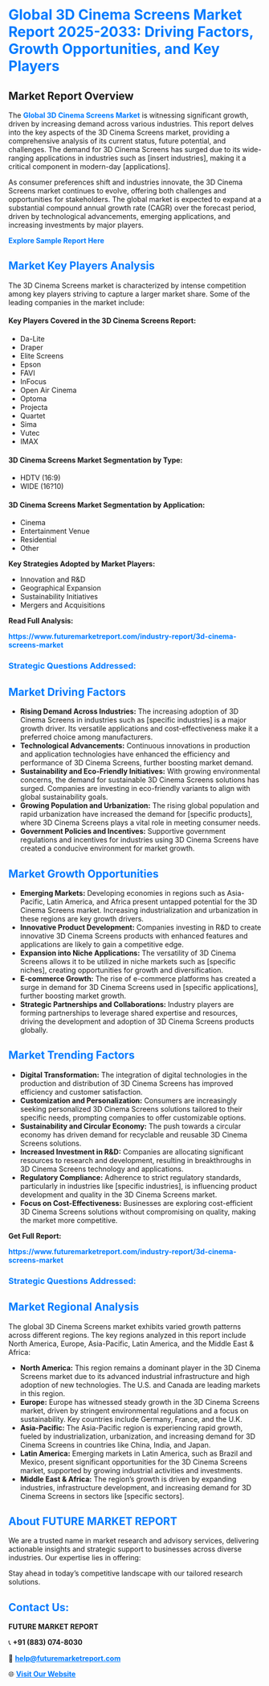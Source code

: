 <h1 style="color: #007BFF;">Global 3D Cinema Screens Market Report 2025-2033: Driving Factors, Growth Opportunities, and Key Players</h1>

<section id="overview">
<h2>Market Report Overview</h2>
<p>The <a href="https://www.futuremarketreport.com/industry-report/3d-cinema-screens-market" style="color: #007BFF; text-decoration: none;"><strong>Global 3D Cinema Screens Market</strong></a> is witnessing significant growth, driven by increasing demand across various industries. This report delves into the key aspects of the 3D Cinema Screens market, providing a comprehensive analysis of its current status, future potential, and challenges. The demand for 3D Cinema Screens has surged due to its wide-ranging applications in industries such as [insert industries], making it a critical component in modern-day [applications].</p>
<p>As consumer preferences shift and industries innovate, the 3D Cinema Screens market continues to evolve, offering both challenges and opportunities for stakeholders. The global market is expected to expand at a substantial compound annual growth rate (CAGR) over the forecast period, driven by technological advancements, emerging applications, and increasing investments by major players.</p>
</section>

<section id="overview">
<p><a href="https://www.futuremarketreport.com/request-sample/reportId=33845" style="color: #007BFF; text-decoration: none;"><strong>Explore Sample Report Here</strong></a></p>
</section>

<section id="key-players">
<h2 style="color: #007BFF;">Market Key Players Analysis</h2>
<p>The 3D Cinema Screens market is characterized by intense competition among key players striving to capture a larger market share. Some of the leading companies in the market include:</p>
<h4>Key Players Covered in the 3D Cinema Screens Report:</h4>
<ul><li>Da-Lite</li><li>Draper</li><li>Elite Screens</li><li>Epson</li><li>FAVI</li><li>InFocus</li><li>Open Air Cinema</li><li>Optoma</li><li>Projecta</li><li>Quartet</li><li>Sima</li><li>Vutec</li><li>IMAX</li></ul>
<h4>3D Cinema Screens Market Segmentation by Type:</h4>
<ul><li>HDTV (16:9)</li><li>WIDE (16?10)</li></ul>

<h4>3D Cinema Screens Market Segmentation by Application:</h4>
<ul><li>Cinema</li><li>Entertainment Venue</li><li>Residential</li><li>Other</li></ul>
<p><strong>Key Strategies Adopted by Market Players:</strong></p>
<ul>
<li>Innovation and R&D</li>
<li>Geographical Expansion</li>
<li>Sustainability Initiatives</li>
<li>Mergers and Acquisitions</li>
</ul>
</section>

<section>
<p><strong>Read Full Analysis: </strong></p><a href="https://www.futuremarketreport.com/industry-report/3d-cinema-screens-market" style="color: #007BFF; text-decoration: none;"><strong>https://www.futuremarketreport.com/industry-report/3d-cinema-screens-market</strong></a>
<h3 style="color: #007BFF;">Strategic Questions Addressed:</h3>
</section>

<section id="driving-factors">
<h2 style="color: #007BFF;">Market Driving Factors</h2>
<ul>
<li><strong>Rising Demand Across Industries:</strong> The increasing adoption of 3D Cinema Screens in industries such as [specific industries] is a major growth driver. Its versatile applications and cost-effectiveness make it a preferred choice among manufacturers.</li>
<li><strong>Technological Advancements:</strong> Continuous innovations in production and application technologies have enhanced the efficiency and performance of 3D Cinema Screens, further boosting market demand.</li>
<li><strong>Sustainability and Eco-Friendly Initiatives:</strong> With growing environmental concerns, the demand for sustainable 3D Cinema Screens solutions has surged. Companies are investing in eco-friendly variants to align with global sustainability goals.</li>
<li><strong>Growing Population and Urbanization:</strong> The rising global population and rapid urbanization have increased the demand for [specific products], where 3D Cinema Screens plays a vital role in meeting consumer needs.</li>
<li><strong>Government Policies and Incentives:</strong> Supportive government regulations and incentives for industries using 3D Cinema Screens have created a conducive environment for market growth.</li>
</ul>
</section>

<section id="growth-opportunities">
<h2 style="color: #007BFF;">Market Growth Opportunities</h2>
<ul>
<li><strong>Emerging Markets:</strong> Developing economies in regions such as Asia-Pacific, Latin America, and Africa present untapped potential for the 3D Cinema Screens market. Increasing industrialization and urbanization in these regions are key growth drivers.</li>
<li><strong>Innovative Product Development:</strong> Companies investing in R&D to create innovative 3D Cinema Screens products with enhanced features and applications are likely to gain a competitive edge.</li>
<li><strong>Expansion into Niche Applications:</strong> The versatility of 3D Cinema Screens allows it to be utilized in niche markets such as [specific niches], creating opportunities for growth and diversification.</li>
<li><strong>E-commerce Growth:</strong> The rise of e-commerce platforms has created a surge in demand for 3D Cinema Screens used in [specific applications], further boosting market growth.</li>
<li><strong>Strategic Partnerships and Collaborations:</strong> Industry players are forming partnerships to leverage shared expertise and resources, driving the development and adoption of 3D Cinema Screens products globally.</li>
</ul>
</section>

<section id="trending-factors">
<h2 style="color: #007BFF;">Market Trending Factors</h2>
<ul>
<li><strong>Digital Transformation:</strong> The integration of digital technologies in the production and distribution of 3D Cinema Screens has improved efficiency and customer satisfaction.</li>
<li><strong>Customization and Personalization:</strong> Consumers are increasingly seeking personalized 3D Cinema Screens solutions tailored to their specific needs, prompting companies to offer customizable options.</li>
<li><strong>Sustainability and Circular Economy:</strong> The push towards a circular economy has driven demand for recyclable and reusable 3D Cinema Screens solutions.</li>
<li><strong>Increased Investment in R&D:</strong> Companies are allocating significant resources to research and development, resulting in breakthroughs in 3D Cinema Screens technology and applications.</li>
<li><strong>Regulatory Compliance:</strong> Adherence to strict regulatory standards, particularly in industries like [specific industries], is influencing product development and quality in the 3D Cinema Screens market.</li>
<li><strong>Focus on Cost-Effectiveness:</strong> Businesses are exploring cost-efficient 3D Cinema Screens solutions without compromising on quality, making the market more competitive.</li>
</ul>
</section>

<section>
<p><strong>Get Full Report: </strong></p><a href="https://www.futuremarketreport.com/industry-report/3d-cinema-screens-market" style="color: #007BFF; text-decoration: none;"><strong>https://www.futuremarketreport.com/industry-report/3d-cinema-screens-market</strong></a>
<h3 style="color: #007BFF;">Strategic Questions Addressed:</h3>
</section>


<section id="regional-analysis">
<h2 style="color: #007BFF;">Market Regional Analysis</h2>
<p>The global 3D Cinema Screens market exhibits varied growth patterns across different regions. The key regions analyzed in this report include North America, Europe, Asia-Pacific, Latin America, and the Middle East & Africa:</p>
<ul>
<li><strong>North America:</strong> This region remains a dominant player in the 3D Cinema Screens market due to its advanced industrial infrastructure and high adoption of new technologies. The U.S. and Canada are leading markets in this region.</li>
<li><strong>Europe:</strong> Europe has witnessed steady growth in the 3D Cinema Screens market, driven by stringent environmental regulations and a focus on sustainability. Key countries include Germany, France, and the U.K.</li>
<li><strong>Asia-Pacific:</strong> The Asia-Pacific region is experiencing rapid growth, fueled by industrialization, urbanization, and increasing demand for 3D Cinema Screens in countries like China, India, and Japan.</li>
<li><strong>Latin America:</strong> Emerging markets in Latin America, such as Brazil and Mexico, present significant opportunities for the 3D Cinema Screens market, supported by growing industrial activities and investments.</li>
<li><strong>Middle East & Africa:</strong> The region’s growth is driven by expanding industries, infrastructure development, and increasing demand for 3D Cinema Screens in sectors like [specific sectors].</li>
</ul>
</section>

<footer>
<h2 style="color: #007BFF;">About FUTURE MARKET REPORT</h2>
<p>We are a trusted name in market research and advisory services, delivering actionable insights and strategic support to businesses across diverse industries. Our expertise lies in offering:</p>

<p>Stay ahead in today’s competitive landscape with our tailored research solutions.</p>

<h2 style="color: #007BFF;">Contact Us:</h2>
<p><strong>FUTURE MARKET REPORT</strong></p>
<p>📞 <strong>+91 (883) 074-8030</strong></p>
<p>📧 <strong><a href="mailto:help@futuremarketreport.com" style="color: #007BFF;">help@futuremarketreport.com</a></strong></p>
<p>🌐 <strong><a href="https://www.futuremarketreport.com/" style="color: #007BFF;">Visit Our Website</a></strong></p>
</footer>